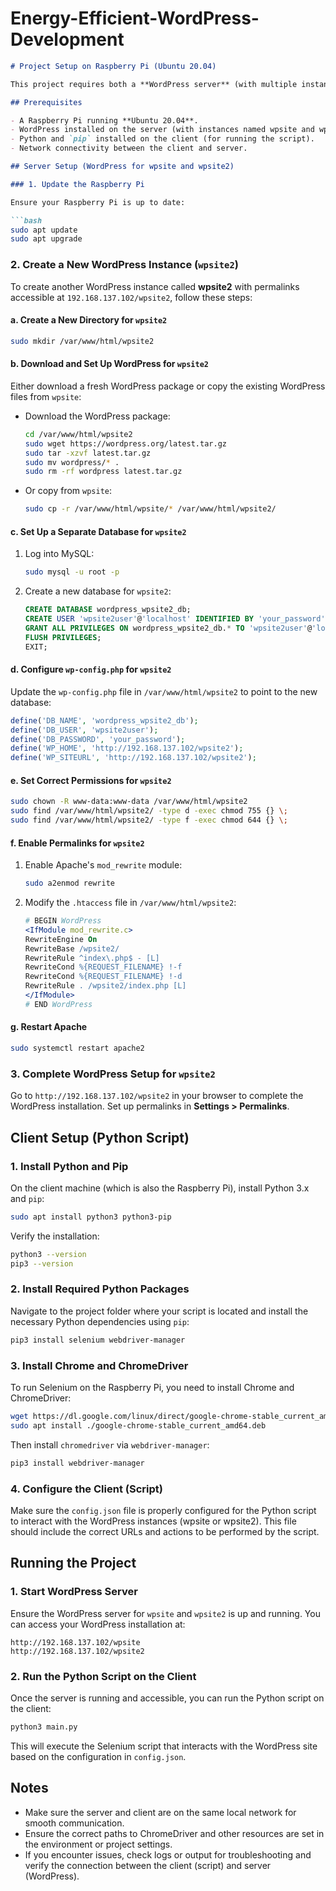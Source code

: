 # Energy-Efficient-WordPress-Development

```markdown
# Project Setup on Raspberry Pi (Ubuntu 20.04)

This project requires both a **WordPress server** (with multiple instances, wpsite and wpsite2) and a **client-side Python script** to be installed on a Raspberry Pi running Ubuntu 20.04. Follow the steps below to set up both the server and client environments before running the project.

## Prerequisites

- A Raspberry Pi running **Ubuntu 20.04**.
- WordPress installed on the server (with instances named wpsite and wpsite2- we created 6 of those, this is just an example ).
- Python and `pip` installed on the client (for running the script).
- Network connectivity between the client and server.

## Server Setup (WordPress for wpsite and wpsite2)

### 1. Update the Raspberry Pi

Ensure your Raspberry Pi is up to date:

```bash
sudo apt update
sudo apt upgrade
```

### 2. Create a New WordPress Instance (`wpsite2`)

To create another WordPress instance called **wpsite2** with permalinks accessible at `192.168.137.102/wpsite2`, follow these steps:

#### a. **Create a New Directory for `wpsite2`**

```bash
sudo mkdir /var/www/html/wpsite2
```

#### b. **Download and Set Up WordPress for `wpsite2`**

Either download a fresh WordPress package or copy the existing WordPress files from `wpsite`:

- Download the WordPress package:
    ```bash
    cd /var/www/html/wpsite2
    sudo wget https://wordpress.org/latest.tar.gz
    sudo tar -xzvf latest.tar.gz
    sudo mv wordpress/* .
    sudo rm -rf wordpress latest.tar.gz
    ```

- Or copy from `wpsite`:
    ```bash
    sudo cp -r /var/www/html/wpsite/* /var/www/html/wpsite2/
    ```

#### c. **Set Up a Separate Database for `wpsite2`**

1. Log into MySQL:
    ```bash
    sudo mysql -u root -p
    ```

2. Create a new database for `wpsite2`:
    ```sql
    CREATE DATABASE wordpress_wpsite2_db;
    CREATE USER 'wpsite2user'@'localhost' IDENTIFIED BY 'your_password';
    GRANT ALL PRIVILEGES ON wordpress_wpsite2_db.* TO 'wpsite2user'@'localhost';
    FLUSH PRIVILEGES;
    EXIT;
    ```

#### d. **Configure `wp-config.php` for `wpsite2`**

Update the `wp-config.php` file in `/var/www/html/wpsite2` to point to the new database:

```php
define('DB_NAME', 'wordpress_wpsite2_db');
define('DB_USER', 'wpsite2user');
define('DB_PASSWORD', 'your_password');
define('WP_HOME', 'http://192.168.137.102/wpsite2');
define('WP_SITEURL', 'http://192.168.137.102/wpsite2');
```

#### e. **Set Correct Permissions for `wpsite2`**

```bash
sudo chown -R www-data:www-data /var/www/html/wpsite2
sudo find /var/www/html/wpsite2/ -type d -exec chmod 755 {} \;
sudo find /var/www/html/wpsite2/ -type f -exec chmod 644 {} \;
```

#### f. **Enable Permalinks for `wpsite2`**

1. Enable Apache's `mod_rewrite` module:
    ```bash
    sudo a2enmod rewrite
    ```

2. Modify the `.htaccess` file in `/var/www/html/wpsite2`:
    ```apache
    # BEGIN WordPress
    <IfModule mod_rewrite.c>
    RewriteEngine On
    RewriteBase /wpsite2/
    RewriteRule ^index\.php$ - [L]
    RewriteCond %{REQUEST_FILENAME} !-f
    RewriteCond %{REQUEST_FILENAME} !-d
    RewriteRule . /wpsite2/index.php [L]
    </IfModule>
    # END WordPress
    ```

#### g. **Restart Apache**

```bash
sudo systemctl restart apache2
```

### 3. Complete WordPress Setup for `wpsite2`

Go to `http://192.168.137.102/wpsite2` in your browser to complete the WordPress installation. Set up permalinks in **Settings > Permalinks**.

## Client Setup (Python Script)

### 1. Install Python and Pip

On the client machine (which is also the Raspberry Pi), install Python 3.x and `pip`:

```bash
sudo apt install python3 python3-pip
```

Verify the installation:

```bash
python3 --version
pip3 --version
```

### 2. Install Required Python Packages

Navigate to the project folder where your script is located and install the necessary Python dependencies using `pip`:

```bash
pip3 install selenium webdriver-manager
```

### 3. Install Chrome and ChromeDriver

To run Selenium on the Raspberry Pi, you need to install Chrome and ChromeDriver:

```bash
wget https://dl.google.com/linux/direct/google-chrome-stable_current_amd64.deb
sudo apt install ./google-chrome-stable_current_amd64.deb
```

Then install `chromedriver` via `webdriver-manager`:

```bash
pip3 install webdriver-manager
```

### 4. Configure the Client (Script)

Make sure the `config.json` file is properly configured for the Python script to interact with the WordPress instances (wpsite or wpsite2). This file should include the correct URLs and actions to be performed by the script.

## Running the Project

### 1. Start WordPress Server

Ensure the WordPress server for `wpsite` and `wpsite2` is up and running. You can access your WordPress installation at:

```
http://192.168.137.102/wpsite
http://192.168.137.102/wpsite2
```

### 2. Run the Python Script on the Client

Once the server is running and accessible, you can run the Python script on the client:

```bash
python3 main.py
```

This will execute the Selenium script that interacts with the WordPress site based on the configuration in `config.json`.

## Notes

- Make sure the server and client are on the same local network for smooth communication.
- Ensure the correct paths to ChromeDriver and other resources are set in the environment or project settings.
- If you encounter issues, check logs or output for troubleshooting and verify the connection between the client (script) and server (WordPress).
```


